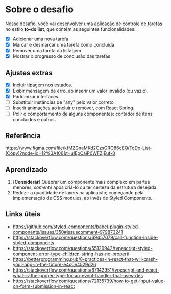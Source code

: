 # Sobre o desafio

Nesse desafio, você vai desenvolver uma aplicação de controle de tarefas no estilo **to-do list**, que contém as seguintes funcionalidades:

- [x] Adicionar uma nova tarefa
- [x] Marcar e desmarcar uma tarefa como concluída
- [x] Remover uma tarefa da listagem
- [X] Mostrar o progresso de conclusão das tarefas

## Ajustes extras

- [X] Incluir tipagem nos estados.
- [X] Exibir mensagem de erro, ao inserir um valor inválido (ou vazio).
- [X] Padronizar interfaces.
- [ ] Substituir instâncias de "any" pelo valor correto.
- [ ] Inserir animações ao incluir e remover, com React Spring. 
- [ ] Polir o comportamento de alguns componentes: contador de itens concluídos e outros.

## Referência

https://www.figma.com/file/kfMZGnaMKd2CzsGRQ86cEQ/ToDo-List-(Copy)?node-id=12%3A106&t=uIEpCaiP0WFZjEuf-0

## Aprendizado

1) (**Considerar**) Quebrar um componente mais complexo em partes menores, *somente* após criá-lo ou ter certeza da estrutura desejada.
2) Reduzir a quantidade de layers na aplicação; começando pela implementação de CSS modules, ao invés de Styled Components.

## Links úteis

- https://github.com/styled-components/babel-plugin-styled-components/issues/350#issuecomment-979873241
- https://stackoverflow.com/questions/69457079/call-function-inside-styled-components
- https://stackoverflow.com/questions/55129942/typescript-styled-component-error-type-children-string-has-no-properti
- https://betterprogramming.pub/8-practices-in-react-that-will-crash-your-app-in-the-future-e4c0e4529d26
- https://stackoverflow.com/questions/67143951/typescript-and-react-what-is-the-proper-type-for-an-event-handler-that-uses-des
- https://stackoverflow.com/questions/72135739/how-to-get-input-value-on-form-submission-in-react